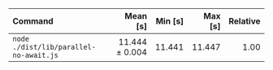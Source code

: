 | Command                                |       Mean [s] | Min [s] | Max [s] | Relative |
| :------------------------------------- | -------------: | ------: | ------: | -------: |
| `node ./dist/lib/parallel-no-await.js` | 11.444 ± 0.004 |  11.441 |  11.447 |     1.00 |
